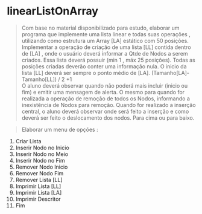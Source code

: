 # linearListOnArray
>Com base no material disponibilizado para estudo, elaborar um programa que implemente uma lista linear e todas suas operações , utilizando como estrutura um Array  [LA] estático  com 50 posições. 
>Implementar a operação de criação de uma lista [LL] contida dentro de [LA] , onde o usuário deverá informar a Qtde de Nodos a serem criados. Essa lista deverá possuir (min 1 , máx 25 posições). Todas as posições criadas deverão conter uma informação nula. O inicio da lista [LL] deverá ser sempre o ponto médio de [LA].  (Tamanho[LA]-Tamanho[LL]) / 2 +1  
>O aluno deverá observar  quando não poderá mais incluir (inicio ou fim) e emitir uma mensagem de alerta. O mesmo para quando for realizada a operação de remoção de todos os Nodos, informando a inexistência de Nodos para remoção.
Quando for realizado a inserção central, o aluno deverá observar  onde será feito a inserção e como deverá ser feito o deslocamento dos nodos. Para cima ou para baixo.


>Elaborar um menu de opções :
1.	Criar Lista
2.	Inserir  Nodo no Inicio
3.	Inserir  Nodo no Meio
4.	Inserir  Nodo no Fim
5.	Remover Nodo Inicio
6.	Remover Nodo Fim
7.	Remover Lista [LL]
8.	Imprimir Lista [LL]
9.	Imprimir Lista [LA]
10. Imprimir Descritor
11.	Fim
